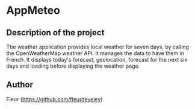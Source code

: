 # AppMeteo

## Description of the project
  The weather application provides local weather for seven days, by calling the OpenWeatherMap weather API. It manages the data to have them in French. It displays today's forecast, geolocation, forecast for the next six days and loading before displaying the weather page.

## Author 
Fleur (https://github.com/fleurdeveley)
